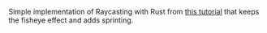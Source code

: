 Simple implementation of Raycasting with Rust from [this tutorial](https://grantshandy.github.io/posts/raycasting/) that keeps the fisheye effect and adds sprinting.